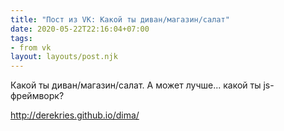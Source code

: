 ```yaml
---
title: "Пост из VK: Какой ты диван/магазин/салат"
date: 2020-05-22T22:16:04+07:00
tags:
- from vk
layout: layouts/post.njk
---
```

Какой ты диван/магазин/салат. А может лучше... какой ты js-фреймворк?

http://derekries.github.io/dima/
